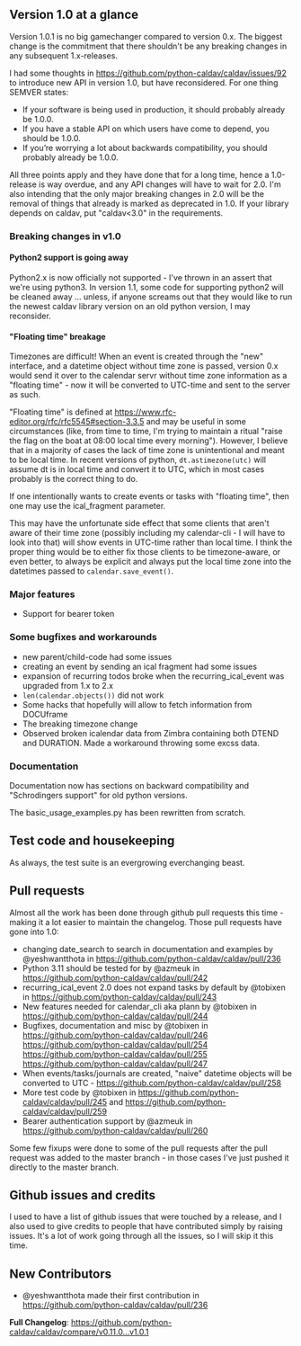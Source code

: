 ## Version 1.0 at a glance

Version 1.0.1 is no big gamechanger compared to version 0.x.  The biggest change is the commitment that there shouldn't be any breaking changes in any subsequent 1.x-releases.

I had some thoughts in https://github.com/python-caldav/caldav/issues/92 to introduce new API in version 1.0, but have reconsidered.  For one thing SEMVER states:

* If your software is being used in production, it should probably already be 1.0.0.
* If you have a stable API on which users have come to depend, you should be 1.0.0.
* If you’re worrying a lot about backwards compatibility, you should probably already be 1.0.0.

All three points apply and they have done that for a long time, hence a 1.0-release is way overdue, and any API changes will have to wait for 2.0.  I'm also intending that the only major breaking changes in 2.0 will be the removal of things that already is marked as deprecated in 1.0.  If your library depends on caldav, put "caldav<3.0" in the requirements.

### Breaking changes in v1.0

#### Python2 support is going away

Python2.x is now officially not supported - I've thrown in an assert that we're using python3.  In version 1.1, some code for supporting python2 will be cleaned away ... unless, if anyone screams out that they would like to run the newest caldav library version on an old python version, I may reconsider.

#### "Floating time" breakage

Timezones are difficult!  When an event is created through the "new" interface, and a datetime object without time zone is passed, version 0.x would send it over to the calendar servr without time zone information as a "floating time" - now it will be converted to UTC-time and sent to the server as such.

"Floating time" is defined at https://www.rfc-editor.org/rfc/rfc5545#section-3.3.5 and may be useful in some circumstances (like, from time to time, I'm trying to maintain a ritual "raise the flag on the boat at 08:00 local time every morning").  However, I believe that in a majority of cases the lack of time zone is unintentional and meant to be local time.  In recent versions of python, `dt.astimezone(utc)` will assume dt is in local time and convert it to UTC, which in most cases probably is the correct thing to do.

If one intentionally wants to create events or tasks with "floating time", then one may use the ical_fragment parameter.

This may have the unfortunate side effect that some clients that aren't aware of their time zone (possibly including my calendar-cli - I will have to look into that) will show events in UTC-time rather than local time.  I think the proper thing would be to either fix those clients to be timezone-aware, or even better, to always be explicit and always put the local time zone into the datetimes passed to `calendar.save_event()`.

### Major features

* Support for bearer token

### Some bugfixes and workarounds

* new parent/child-code had some issues
* creating an event by sending an ical fragment had some issues
* expansion of recurring todos broke when the recurring_ical_event was upgraded from 1.x to 2.x
* `len(calendar.objects())` did not work
* Some hacks that hopefully will allow to fetch information from DOCUframe
* The breaking timezone change
* Observed broken icalendar data from Zimbra containing both DTEND and DURATION.  Made a workaround throwing some excss data.

### Documentation

Documentation now has sections on backward compatibility and "Schrodingers support" for old python versions.

The basic_usage_examples.py has been rewritten from scratch.

## Test code and housekeeping

As always, the test suite is an evergrowing everchanging beast.

## Pull requests

Almost all the work has been done through github pull requests this time - making it a lot easier to maintain the changelog.  Those pull requests have gone into 1.0:

* changing date_search to search in documentation and examples by @yeshwantthota in https://github.com/python-caldav/caldav/pull/236
* Python 3.11 should be tested for by @azmeuk in https://github.com/python-caldav/caldav/pull/242
* recurring_ical_event 2.0 does not expand tasks by default by @tobixen in https://github.com/python-caldav/caldav/pull/243
* New features needed for calendar_cli aka plann by @tobixen in https://github.com/python-caldav/caldav/pull/244
* Bugfixes, documentation and misc by @tobixen in https://github.com/python-caldav/caldav/pull/246 https://github.com/python-caldav/caldav/pull/254 https://github.com/python-caldav/caldav/pull/255 https://github.com/python-caldav/caldav/pull/247
* When events/tasks/journals are created, "naive" datetime objects will be converted to UTC - https://github.com/python-caldav/caldav/pull/258
* More test code by @tobixen in https://github.com/python-caldav/caldav/pull/245 and https://github.com/python-caldav/caldav/pull/259
* Bearer authentication support by @azmeuk in https://github.com/python-caldav/caldav/pull/260

Some few fixups were done to some of the pull requests after the pull request was added to the master branch - in those cases I've just pushed it directly to the master branch.

## Github issues and credits

I used to have a list of github issues that were touched by a release, and I also used to give credits to people that have contributed simply by raising issues.  It's a lot of work going through all the issues, so I will skip it this time.

## New Contributors

* @yeshwantthota made their first contribution in https://github.com/python-caldav/caldav/pull/236

**Full Changelog**: https://github.com/python-caldav/caldav/compare/v0.11.0...v1.0.1
